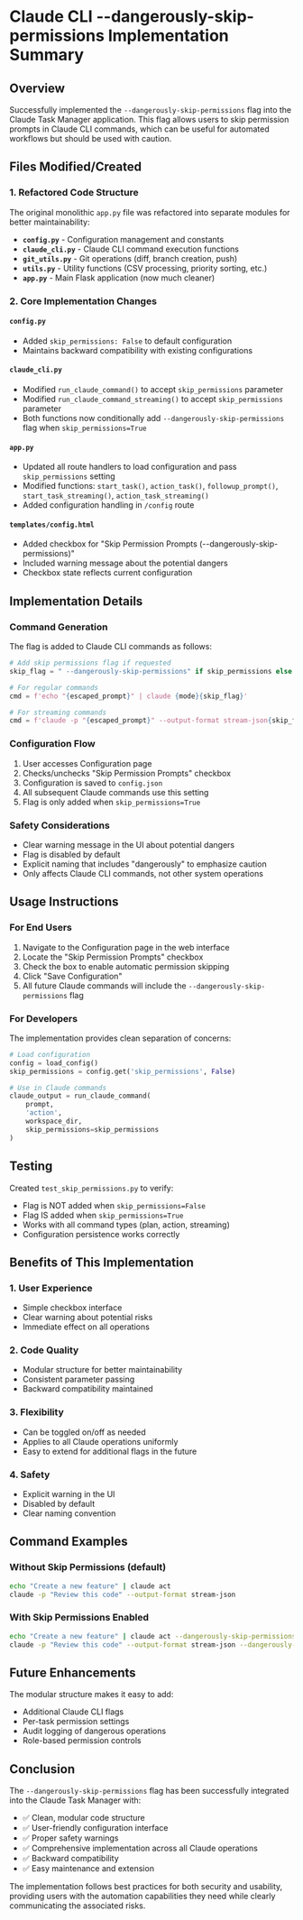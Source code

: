 # Claude CLI --dangerously-skip-permissions Implementation Summary

## Overview
Successfully implemented the `--dangerously-skip-permissions` flag into the Claude Task Manager application. This flag allows users to skip permission prompts in Claude CLI commands, which can be useful for automated workflows but should be used with caution.

## Files Modified/Created

### 1. Refactored Code Structure
The original monolithic `app.py` file was refactored into separate modules for better maintainability:

- **`config.py`** - Configuration management and constants
- **`claude_cli.py`** - Claude CLI command execution functions
- **`git_utils.py`** - Git operations (diff, branch creation, push)
- **`utils.py`** - Utility functions (CSV processing, priority sorting, etc.)
- **`app.py`** - Main Flask application (now much cleaner)

### 2. Core Implementation Changes

#### `config.py`
- Added `skip_permissions: False` to default configuration
- Maintains backward compatibility with existing configurations

#### `claude_cli.py`
- Modified `run_claude_command()` to accept `skip_permissions` parameter
- Modified `run_claude_command_streaming()` to accept `skip_permissions` parameter
- Both functions now conditionally add `--dangerously-skip-permissions` flag when `skip_permissions=True`

#### `app.py`
- Updated all route handlers to load configuration and pass `skip_permissions` setting
- Modified functions: `start_task()`, `action_task()`, `followup_prompt()`, `start_task_streaming()`, `action_task_streaming()`
- Added configuration handling in `/config` route

#### `templates/config.html`
- Added checkbox for "Skip Permission Prompts (--dangerously-skip-permissions)"
- Included warning message about the potential dangers
- Checkbox state reflects current configuration

## Implementation Details

### Command Generation
The flag is added to Claude CLI commands as follows:

```python
# Add skip permissions flag if requested
skip_flag = " --dangerously-skip-permissions" if skip_permissions else ""

# For regular commands
cmd = f'echo "{escaped_prompt}" | claude {mode}{skip_flag}'

# For streaming commands  
cmd = f'claude -p "{escaped_prompt}" --output-format stream-json{skip_flag}'
```

### Configuration Flow
1. User accesses Configuration page
2. Checks/unchecks "Skip Permission Prompts" checkbox
3. Configuration is saved to `config.json`
4. All subsequent Claude commands use this setting
5. Flag is only added when `skip_permissions=True`

### Safety Considerations
- Clear warning message in the UI about potential dangers
- Flag is disabled by default
- Explicit naming that includes "dangerously" to emphasize caution
- Only affects Claude CLI commands, not other system operations

## Usage Instructions

### For End Users
1. Navigate to the Configuration page in the web interface
2. Locate the "Skip Permission Prompts" checkbox
3. Check the box to enable automatic permission skipping
4. Click "Save Configuration"
5. All future Claude commands will include the `--dangerously-skip-permissions` flag

### For Developers
The implementation provides clean separation of concerns:

```python
# Load configuration
config = load_config()
skip_permissions = config.get('skip_permissions', False)

# Use in Claude commands
claude_output = run_claude_command(
    prompt, 
    'action', 
    workspace_dir, 
    skip_permissions=skip_permissions
)
```

## Testing
Created `test_skip_permissions.py` to verify:
- Flag is NOT added when `skip_permissions=False`
- Flag IS added when `skip_permissions=True`
- Works with all command types (plan, action, streaming)
- Configuration persistence works correctly

## Benefits of This Implementation

### 1. User Experience
- Simple checkbox interface
- Clear warning about potential risks
- Immediate effect on all operations

### 2. Code Quality
- Modular structure for better maintainability
- Consistent parameter passing
- Backward compatibility maintained

### 3. Flexibility
- Can be toggled on/off as needed
- Applies to all Claude operations uniformly
- Easy to extend for additional flags in the future

### 4. Safety
- Explicit warning in the UI
- Disabled by default
- Clear naming convention

## Command Examples

### Without Skip Permissions (default)
```bash
echo "Create a new feature" | claude act
claude -p "Review this code" --output-format stream-json
```

### With Skip Permissions Enabled
```bash
echo "Create a new feature" | claude act --dangerously-skip-permissions
claude -p "Review this code" --output-format stream-json --dangerously-skip-permissions
```

## Future Enhancements
The modular structure makes it easy to add:
- Additional Claude CLI flags
- Per-task permission settings
- Audit logging of dangerous operations
- Role-based permission controls

## Conclusion
The `--dangerously-skip-permissions` flag has been successfully integrated into the Claude Task Manager with:
- ✅ Clean, modular code structure
- ✅ User-friendly configuration interface
- ✅ Proper safety warnings
- ✅ Comprehensive implementation across all Claude operations
- ✅ Backward compatibility
- ✅ Easy maintenance and extension

The implementation follows best practices for both security and usability, providing users with the automation capabilities they need while clearly communicating the associated risks.
